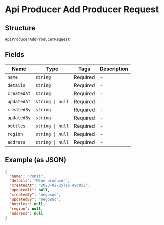 
# Api Producer Add Producer Request

## Structure

`ApiProducerAddProducerRequest`

## Fields

| Name | Type | Tags | Description |
|  --- | --- | --- | --- |
| `name` | `string` | Required | - |
| `details` | `string` | Required | - |
| `createdAt` | `string` | Required | - |
| `updatedAt` | `string \| null` | Required | - |
| `createdBy` | `string` | Required | - |
| `updatedBy` | `string` | Required | - |
| `bottles` | `string \| null` | Required | - |
| `region` | `string \| null` | Required | - |
| `address` | `string \| null` | Required | - |

## Example (as JSON)

```json
{
  "name": "Ponzi",
  "details": "Wine producer",
  "createdAt": "2023-02-25T16:49:03Z",
  "updatedAt": null,
  "createdBy": "negosud",
  "updatedBy": "negosud",
  "bottles": null,
  "region": null,
  "address": null
}
```

